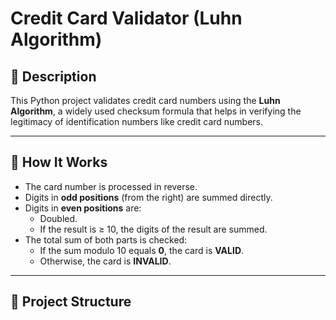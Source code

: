 # Credit Card Validator (Luhn Algorithm)

## 📜 Description
This Python project validates credit card numbers using the **Luhn Algorithm**, a widely used checksum formula that helps in verifying the legitimacy of identification numbers like credit card numbers.

---

## 🚀 How It Works

- The card number is processed in reverse.
- Digits in **odd positions** (from the right) are summed directly.
- Digits in **even positions** are:
  - Doubled.
  - If the result is ≥ 10, the digits of the result are summed.
- The total sum of both parts is checked:
  - If the sum modulo 10 equals **0**, the card is **VALID**.
  - Otherwise, the card is **INVALID**.

---

## 📂 Project Structure

